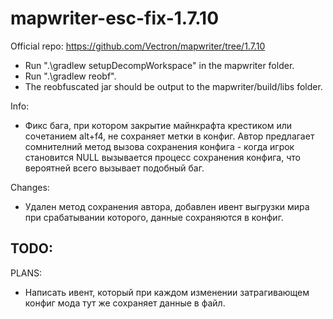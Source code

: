 # mapwriter-esc-fix-1.7.10
Official repo: https://github.com/Vectron/mapwriter/tree/1.7.10

 - Run ".\gradlew setupDecompWorkspace" in the mapwriter folder.
 - Run ".\gradlew reobf".
 - The reobfuscated jar should be output to the mapwriter/build/libs folder.
 
 Info:
  - Фикс бага, при котором закрытие майнкрафта крестиком или сочетанием alt+f4, не сохраняет метки в конфиг. Автор предлагает сомнителний метод вызова сохранения конфига - когда игрок становится NULL вызывается процесс сохранения конфига, что вероятней всего вызывает подобный баг.
 
 Changes:
 - Удален метод сохранения автора, добавлен ивент выгрузки мира при срабатывании которого, данные сохраняются в конфиг.
 
 TODO:
  -
  
 PLANS:
  - Написать ивент, который при каждом изменении затрагивающем конфиг мода тут же сохраняет данные в файл.
